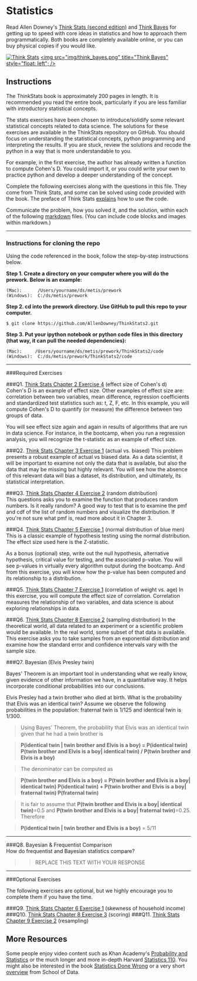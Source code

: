 # Statistics

Read Allen Downey's [Think Stats (second edition)](http://greenteapress.com/thinkstats2/) and [Think Bayes](http://greenteapress.com/thinkbayes/) for getting up to speed with core ideas in statistics and how to approach them programmatically. Both books are completely available online, or you can buy physical copies if you would like.

[<img src="img/think_stats.jpg" title="Think Stats"/>](http://greenteapress.com/thinkstats2/)
[<img src="img/think_bayes.png" title="Think Bayes" style="float: left"; />](http://greenteapress.com/thinkbayes/)  

## Instructions

The ThinkStats book is approximately 200 pages in length.  It is recommended you read the entire book, particularly if you are less familiar with introductory statistical concepts.

The stats exercises have been chosen to introduce/solidify some relevant statistical concepts related to data science.  The solutions for these exercises are available in the ThinkStats repository on GitHub.  You should focus on understanding the statistical concepts, python programming and interpreting the results.  If you are stuck, review the solutions and recode the python in a way that is more understandable to you. 

For example, in the first exercise, the author has already written a function to compute Cohen's D.  You could import it, or you could write your own to practice python and develop a deeper understanding of the concept. 

Complete the following exercises along with the questions in this file. They come from Think Stats, and some can be solved using code provided with the book. The preface of Think Stats [explains](http://greenteapress.com/thinkstats2/html/thinkstats2001.html#toc2) how to use the code.  

Communicate the problem, how you solved it, and the solution, within each of the following [markdown](https://guides.github.com/features/mastering-markdown/) files. (You can include code blocks and images within markdown.)

---

### Instructions for cloning the repo 
Using the code referenced in the book, follow the step-by-step instructions below.  

**Step 1. Create a directory on your computer where you will do the prework.  Below is an example:**

```
(Mac):      /Users/yourname/ds/metis/prework  
(Windows):  C:/ds/metis/prework
```

**Step 2. cd into the prework directory.  Use GitHub to pull this repo to your computer.**

```
$ git clone https://github.com/AllenDowney/ThinkStats2.git
```

**Step 3.  Put your ipython notebook or python code files in this directory (that way, it can pull the needed dependencies):**

```
(Mac):     /Users/yourname/ds/metis/prework/ThinkStats2/code  
(Windows):  C:/ds/metis/prework/ThinkStats2/code
```

---

###Required Exercises

###Q1. [Think Stats Chapter 2 Exercise 4](statistics/2-4-cohens_d.md) (effect size of Cohen's d)  
Cohen's D is an example of effect size.  Other examples of effect size are:  correlation between two variables, mean difference, regression coefficients and standardized test statistics such as: t, Z, F, etc. In this example, you will compute Cohen's D to quantify (or measure) the difference between two groups of data.   

You will see effect size again and again in results of algorithms that are run in data science.  For instance, in the bootcamp, when you run a regression analysis, you will recognize the t-statistic as an example of effect size.

###Q2. [Think Stats Chapter 3 Exercise 1](statistics/3-1-actual_biased.md) (actual vs. biased)
This problem presents a robust example of actual vs biased data.  As a data scientist, it will be important to examine not only the data that is available, but also the data that may be missing but highly relevant.  You will see how the absence of this relevant data will bias a dataset, its distribution, and ultimately, its statistical interpretation.

###Q3. [Think Stats Chapter 4 Exercise 2](statistics/4-2-random_dist.md) (random distribution)  
This questions asks you to examine the function that produces random numbers.  Is it really random?  A good way to test that is to examine the pmf and cdf of the list of random numbers and visualize the distribution.  If you're not sure what pmf is, read more about it in Chapter 3.  

###Q4. [Think Stats Chapter 5 Exercise 1](statistics/5-1-blue_men.md) (normal distribution of blue men)
This is a classic example of hypothesis testing using the normal distribution.  The effect size used here is the Z-statistic. 

As a bonus (optional) step, write out the null hypothesis, alternative hypothesis, critical value for testing, and the associated p-value.  You will see p-values in virtually every algorithm output during the bootcamp.  And from this exercise, you will know how the p-value has been computed and its relationship to a distribution.

###Q5. [Think Stats Chapter 7 Exercise 1](statistics/7-1-weight_vs_age.md) (correlation of weight vs. age)
In this exercise, you will compute the effect size of correlation.  Correlation measures the relationship of two variables, and data science is about exploring relationships in data.    

###Q6. [Think Stats Chapter 8 Exercise 2](statistics/8-2-sampling_dist.md) (sampling distribution)
In the theoretical world, all data related to an experiment or a scientific problem would be available.  In the real world, some subset of that data is available.  This exercise asks you to take samples from an exponential distribution and examine how the standard error and confidence intervals vary with the sample size.

###Q7. Bayesian (Elvis Presley twin) 

Bayes' Theorem is an important tool in understanding what we really know, given evidence of other information we have, in a quantitative way.  It helps incorporate conditional probabilities into our conclusions.

Elvis Presley had a twin brother who died at birth.  What is the probability that Elvis was an identical twin? Assume we observe the following probabilities in the population: fraternal twin is 1/125 and identical twin is 1/300.  

> Using Bayes' Theorem, the probability that Elvis was an identical twin given that he had a twin brother is 

> **P(identical twin | twin brother and Elvis is a boy) = P(identical twin) P(twin brother and Elvis is a boy| identical twin) / P(twin brother and Elvis is a boy)**

> The denominator can be computed as

> **P(twin brother and Elvis is a boy) = P(twin brother and Elvis is a boy| identical twin) P(identical twin) + P(twin brother and Elvis is a boy| fraternal twin) P(fraternal twin)**

> It is fair to assume that **P(twin brother and Elvis is a boy| identical twin)**=0.5  and **P(twin brother and Elvis is a boy| fraternal twin)**=0.25.
> Therefore

> **P(identical twin | twin brother and Elvis is a boy)** = 5/11


---

###Q8. Bayesian &amp; Frequentist Comparison  
How do frequentist and Bayesian statistics compare?

>> REPLACE THIS TEXT WITH YOUR RESPONSE

---

###Optional Exercises

The following exercises are optional, but we highly encourage you to complete them if you have the time.

###Q9. [Think Stats Chapter 6 Exercise 1](statistics/6-1-household_income.md) (skewness of household income)
###Q10. [Think Stats Chapter 8 Exercise 3](statistics/8-3-scoring.md) (scoring)
###Q11. [Think Stats Chapter 9 Exercise 2](statistics/9-2-resampling.md) (resampling)

## More Resources

Some people enjoy video content such as Khan Academy's [Probability and Statistics](https://www.khanacademy.org/math/probability) or the much longer and more in-depth Harvard [Statistics 110](https://www.youtube.com/playlist?list=PL2SOU6wwxB0uwwH80KTQ6ht66KWxbzTIo). You might also be interested in the book [Statistics Done Wrong](http://www.statisticsdonewrong.com/) or a very short [overview](http://schoolofdata.org/handbook/courses/the-math-you-need-to-start/) from School of Data.







